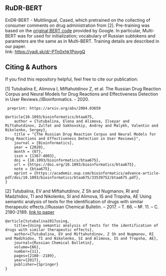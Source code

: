## RuDR-BERT

  EnDR-BERT - Multilingual, Cased, which pretrained on the collecting of consumer comments on drug administration from [2]. Pre-training was based on the [original BERT code](https://github.com/google-research/bert) provided by Google. In particular, Multi-BERT was for used for initialization; vocabulary of Russian subtokens and parameters are the same as in Multi-BERT. Training details are described in our paper. \
    link: https://yadi.sk/d/-PTn0xhk1PqvgQ

 
  ## Citing & Authors

  If you find this repository helpful, feel free to cite our publication:

  [1] Tutubalina E, Alimova I, Miftahutdinov Z, et al. The Russian Drug Reaction Corpus and Neural Models for Drug Reactions and Effectiveness Detection in User Reviews.//Bioinformatics. - 2020. 

     preprint: https://arxiv.org/abs/2004.03659
 ```
 @article{10.1093/bioinformatics/btaa675,
     author = {Tutubalina, Elena and Alimova, Ilseyar and Miftahutdinov, Zulfat and Sakhovskiy, Andrey and Malykh, Valentin and Nikolenko, Sergey},
     title = "{The Russian Drug Reaction Corpus and Neural Models for Drug Reactions and Effectiveness Detection in User Reviews}",
     journal = {Bioinformatics},
     year = {2020},
     month = {07},
     issn = {1367-4803},
     doi = {10.1093/bioinformatics/btaa675},
     url = {https://doi.org/10.1093/bioinformatics/btaa675},
     note = {btaa675},
     eprint = {https://academic.oup.com/bioinformatics/advance-article-pdf/doi/10.1093/bioinformatics/btaa675/33539752/btaa675.pdf},
 } 
 ```
 [2] Tutubalina, EV and Miftahutdinov, Z Sh and Nugmanov, RI and Madzhidov, TI and Nikolenko, SI and Alimova, IS and Tropsha, AE Using semantic analysis of texts for the identification of drugs with similar therapeutic effects.//Russian Chemical Bulletin. – 2017. – Т. 66. – №. 11. – С. 2180-2189.
    [link to paper](https://www.researchgate.net/profile/Elena_Tutubalina/publication/323751823_Using_semantic_analysis_of_texts_for_the_identification_of_drugs_with_similar_therapeutic_effects/links/5bf7cfc3299bf1a0202cbc1f/Using-semantic-analysis-of-texts-for-the-identification-of-drugs-with-similar-therapeutic-effects.pdf)
 ```
 @article{tutubalina2017using,
     title={Using semantic analysis of texts for the identification of drugs with similar therapeutic effects},
     author={Tutubalina, EV and Miftahutdinov, Z Sh and Nugmanov, RI and Madzhidov, TI and Nikolenko, SI and Alimova, IS and Tropsha, AE},
     journal={Russian Chemical Bulletin},
     volume={66},
     number={11},
     pages={2180--2189},
     year={2017},
     publisher={Springer}
 }
 ```
